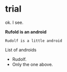 # trial

ok. I see.

**Rufold is an android**

`Rudolf is a little android`

List of androids
* Rudolf.
* Only the one above.


